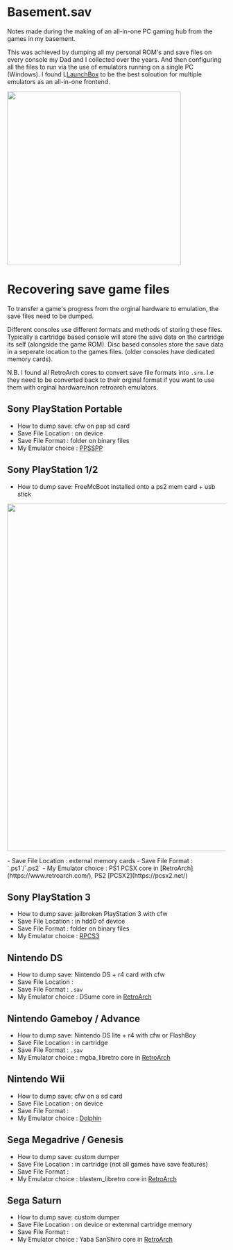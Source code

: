 # Basement.sav
Notes made during the making of an all-in-one PC gaming hub from the games in my basement.

This was achieved by dumping all my personal ROM's and save files on every console my Dad and I collected over the years. And then configuring all the files to run via the use of emulators running on a single PC (Windows). I found L[LaunchBox](https://www.launchbox-app.com/download) to be the best soloution for multiple emulators as an all-in-one frontend.

<p float="middle">
  <img src="https://shellywell123.github.io/The-Shenanigans-of-Shellywell123/assets/files.png" width="400" />
</p>

# Recovering save game files
To transfer a game's progress from the orginal hardware to emulation, the save files need to be dumped. 

Different consoles use different formats and methods of storing these files. Typically a cartridge based console will store the save data on the cartridge its self (alongside the game ROM). Disc based consoles store the save data in a seperate location to the games files. (older consoles have dedicated memory cards).

N.B. I found all RetroArch cores to convert save file formats into `.srm`. I.e they need to be converted back to their orginal format if you want to use them with orginal hardware/non retroarch emulators.

## Sony PlayStation Portable
 - How to dump save: cfw on psp sd card
 - Save File Location : on device
 - Save File Format : folder on binary files
 - My Emulator choice : [PPSSPP](http://ppsspp.org/)

## Sony PlayStation 1/2
 - How to dump save: FreeMcBoot installed onto a ps2 mem card + usb stick
 <p float="middle">
  <img src="https://shellywell123.github.io/The-Shenanigans-of-Shellywell123/assets/FreeMcBoot.png" width="800" />
</p>
 - Save File Location : external memory cards
 - Save File Format : `.ps1`/`.ps2`
 - My Emulator choice : PS1 PCSX core in [RetroArch](https://www.retroarch.com/), PS2 [PCSX2](https://pcsx2.net/)

## Sony PlayStation 3
 - How to dump save: jailbroken PlayStation 3 with cfw
 - Save File Location : in hdd0 of device
 - Save File Format : folder on binary files
 - My Emulator choice : [RPCS3](https://rpcs3.net/)

## Nintendo DS
 - How to dump save: Nintendo DS + r4 card with cfw
 - Save File Location : 
 - Save File Format : `.sav`
 - My Emulator choice : DSume core in [RetroArch](https://www.retroarch.com/)

## Nintendo Gameboy / Advance 
 - How to dump save: Nintendo DS lite + r4 with cfw or FlashBoy
 - Save File Location : in cartridge
 - Save File Format : `.sav`
 - My Emulator choice : mgba_libretro core in [RetroArch](https://www.retroarch.com/)

## Nintendo Wii
 - How to dump save: cfw on a sd card
 - Save File Location : on device
 - Save File Format :
 - My Emulator choice : [Dolphin](https://dolphin-emu.org/)

## Sega Megadrive / Genesis
 - How to dump save: custom dumper 
 - Save File Location : in cartridge (not all games have save features)
 - Save File Format :
 - My Emulator choice : blastem_libretro core in [RetroArch](https://www.retroarch.com/)

## Sega Saturn
 - How to dump save: custom dumper 
 - Save File Location : on device or extenrnal cartridge memory
 - Save File Format :
 - My Emulator choice : Yaba SanShiro core in [RetroArch](https://www.retroarch.com/)
